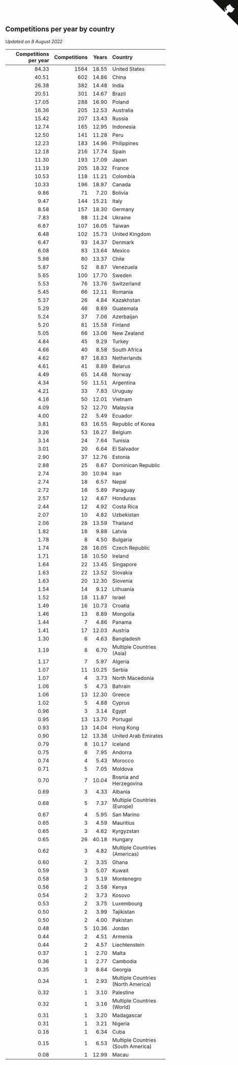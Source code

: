 ## Competitions per year by country

*Updated on  8 August 2022*

| Competitions per year | Competitions | Years | Country |
| ---: | ---: | ---: | :--- |
| 84.33 | 1564 | 18.55 | United States |
| 40.51 | 602 | 14.86 | China |
| 26.38 | 382 | 14.48 | India |
| 20.51 | 301 | 14.67 | Brazil |
| 17.05 | 288 | 16.90 | Poland |
| 16.36 | 205 | 12.53 | Australia |
| 15.42 | 207 | 13.43 | Russia |
| 12.74 | 165 | 12.95 | Indonesia |
| 12.50 | 141 | 11.28 | Peru |
| 12.23 | 183 | 14.96 | Philippines |
| 12.18 | 216 | 17.74 | Spain |
| 11.30 | 193 | 17.09 | Japan |
| 11.19 | 205 | 18.32 | France |
| 10.53 | 118 | 11.21 | Colombia |
| 10.33 | 196 | 18.97 | Canada |
| 9.86 | 71 | 7.20 | Bolivia |
| 9.47 | 144 | 15.21 | Italy |
| 8.58 | 157 | 18.30 | Germany |
| 7.83 | 88 | 11.24 | Ukraine |
| 6.67 | 107 | 16.05 | Taiwan |
| 6.48 | 102 | 15.73 | United Kingdom |
| 6.47 | 93 | 14.37 | Denmark |
| 6.08 | 83 | 13.64 | Mexico |
| 5.98 | 80 | 13.37 | Chile |
| 5.87 | 52 | 8.87 | Venezuela |
| 5.65 | 100 | 17.70 | Sweden |
| 5.53 | 76 | 13.76 | Switzerland |
| 5.45 | 66 | 12.11 | Romania |
| 5.37 | 26 | 4.84 | Kazakhstan |
| 5.29 | 46 | 8.69 | Guatemala |
| 5.24 | 37 | 7.06 | Azerbaijan |
| 5.20 | 81 | 15.58 | Finland |
| 5.05 | 66 | 13.06 | New Zealand |
| 4.84 | 45 | 9.29 | Turkey |
| 4.66 | 40 | 8.58 | South Africa |
| 4.62 | 87 | 18.83 | Netherlands |
| 4.61 | 41 | 8.89 | Belarus |
| 4.49 | 65 | 14.48 | Norway |
| 4.34 | 50 | 11.51 | Argentina |
| 4.21 | 33 | 7.83 | Uruguay |
| 4.16 | 50 | 12.01 | Vietnam |
| 4.09 | 52 | 12.70 | Malaysia |
| 4.00 | 22 | 5.49 | Ecuador |
| 3.81 | 63 | 16.55 | Republic of Korea |
| 3.26 | 53 | 16.27 | Belgium |
| 3.14 | 24 | 7.64 | Tunisia |
| 3.01 | 20 | 6.64 | El Salvador |
| 2.90 | 37 | 12.76 | Estonia |
| 2.88 | 25 | 8.67 | Dominican Republic |
| 2.74 | 30 | 10.94 | Iran |
| 2.74 | 18 | 6.57 | Nepal |
| 2.72 | 16 | 5.89 | Paraguay |
| 2.57 | 12 | 4.67 | Honduras |
| 2.44 | 12 | 4.92 | Costa Rica |
| 2.07 | 10 | 4.82 | Uzbekistan |
| 2.06 | 28 | 13.59 | Thailand |
| 1.82 | 18 | 9.88 | Latvia |
| 1.78 | 8 | 4.50 | Bulgaria |
| 1.74 | 28 | 16.05 | Czech Republic |
| 1.71 | 18 | 10.50 | Ireland |
| 1.64 | 22 | 13.45 | Singapore |
| 1.63 | 22 | 13.52 | Slovakia |
| 1.63 | 20 | 12.30 | Slovenia |
| 1.54 | 14 | 9.12 | Lithuania |
| 1.52 | 18 | 11.87 | Israel |
| 1.49 | 16 | 10.73 | Croatia |
| 1.46 | 13 | 8.89 | Mongolia |
| 1.44 | 7 | 4.86 | Panama |
| 1.41 | 17 | 12.03 | Austria |
| 1.30 | 6 | 4.63 | Bangladesh |
| 1.19 | 8 | 6.70 | Multiple Countries (Asia) |
| 1.17 | 7 | 5.97 | Algeria |
| 1.07 | 11 | 10.25 | Serbia |
| 1.07 | 4 | 3.73 | North Macedonia |
| 1.06 | 5 | 4.73 | Bahrain |
| 1.06 | 13 | 12.30 | Greece |
| 1.02 | 5 | 4.88 | Cyprus |
| 0.96 | 3 | 3.14 | Egypt |
| 0.95 | 13 | 13.70 | Portugal |
| 0.93 | 13 | 14.04 | Hong Kong |
| 0.90 | 12 | 13.38 | United Arab Emirates |
| 0.79 | 8 | 10.17 | Iceland |
| 0.75 | 6 | 7.95 | Andorra |
| 0.74 | 4 | 5.43 | Morocco |
| 0.71 | 5 | 7.05 | Moldova |
| 0.70 | 7 | 10.04 | Bosnia and Herzegovina |
| 0.69 | 3 | 4.33 | Albania |
| 0.68 | 5 | 7.37 | Multiple Countries (Europe) |
| 0.67 | 4 | 5.95 | San Marino |
| 0.65 | 3 | 4.59 | Mauritius |
| 0.65 | 3 | 4.62 | Kyrgyzstan |
| 0.65 | 26 | 40.18 | Hungary |
| 0.62 | 3 | 4.82 | Multiple Countries (Americas) |
| 0.60 | 2 | 3.35 | Ghana |
| 0.59 | 3 | 5.07 | Kuwait |
| 0.58 | 3 | 5.19 | Montenegro |
| 0.56 | 2 | 3.58 | Kenya |
| 0.54 | 2 | 3.73 | Kosovo |
| 0.53 | 2 | 3.75 | Luxembourg |
| 0.50 | 2 | 3.99 | Tajikistan |
| 0.50 | 2 | 4.00 | Pakistan |
| 0.48 | 5 | 10.36 | Jordan |
| 0.44 | 2 | 4.51 | Armenia |
| 0.44 | 2 | 4.57 | Liechtenstein |
| 0.37 | 1 | 2.70 | Malta |
| 0.36 | 1 | 2.77 | Cambodia |
| 0.35 | 3 | 8.64 | Georgia |
| 0.34 | 1 | 2.93 | Multiple Countries (North America) |
| 0.32 | 1 | 3.10 | Palestine |
| 0.32 | 1 | 3.16 | Multiple Countries (World) |
| 0.31 | 1 | 3.20 | Madagascar |
| 0.31 | 1 | 3.21 | Nigeria |
| 0.16 | 1 | 6.34 | Cuba |
| 0.15 | 1 | 6.53 | Multiple Countries (South America) |
| 0.08 | 1 | 12.99 | Macau |


<a href="https://github.com/jonatanklosko/wca_statistics" class="github-corner" aria-label="View source on Github"><svg width="80" height="80" viewBox="0 0 250 250" style="fill:#151513; color:#fff; position: absolute; top: 0; border: 0; right: 0;" aria-hidden="true"><path d="M0,0 L115,115 L130,115 L142,142 L250,250 L250,0 Z"></path><path d="M128.3,109.0 C113.8,99.7 119.0,89.6 119.0,89.6 C122.0,82.7 120.5,78.6 120.5,78.6 C119.2,72.0 123.4,76.3 123.4,76.3 C127.3,80.9 125.5,87.3 125.5,87.3 C122.9,97.6 130.6,101.9 134.4,103.2" fill="currentColor" style="transform-origin: 130px 106px;" class="octo-arm"></path><path d="M115.0,115.0 C114.9,115.1 118.7,116.5 119.8,115.4 L133.7,101.6 C136.9,99.2 139.9,98.4 142.2,98.6 C133.8,88.0 127.5,74.4 143.8,58.0 C148.5,53.4 154.0,51.2 159.7,51.0 C160.3,49.4 163.2,43.6 171.4,40.1 C171.4,40.1 176.1,42.5 178.8,56.2 C183.1,58.6 187.2,61.8 190.9,65.4 C194.5,69.0 197.7,73.2 200.1,77.6 C213.8,80.2 216.3,84.9 216.3,84.9 C212.7,93.1 206.9,96.0 205.4,96.6 C205.1,102.4 203.0,107.8 198.3,112.5 C181.9,128.9 168.3,122.5 157.7,114.1 C157.9,116.9 156.7,120.9 152.7,124.9 L141.0,136.5 C139.8,137.7 141.6,141.9 141.8,141.8 Z" fill="currentColor" class="octo-body"></path></svg></a><style>.github-corner:hover .octo-arm{animation:octocat-wave 560ms ease-in-out}@keyframes octocat-wave{0%,100%{transform:rotate(0)}20%,60%{transform:rotate(-25deg)}40%,80%{transform:rotate(10deg)}}@media (max-width:500px){.github-corner:hover .octo-arm{animation:none}.github-corner .octo-arm{animation:octocat-wave 560ms ease-in-out}}</style>
